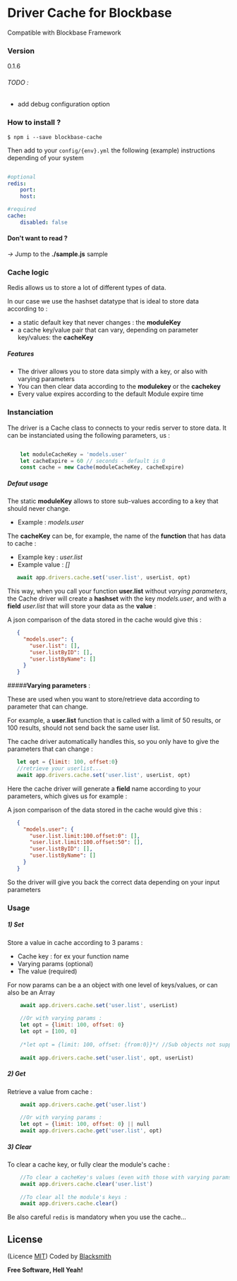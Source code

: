 # Driver Cache for Blockbase
Compatible with Blockbase Framework

### Version
0.1.6

###### TODO :
- add debug configuration option

### How to install ?
```shell
$ npm i --save blockbase-cache
```

Then add to your `config/{env}.yml` the following (example) instructions depending of your system
```yaml

#optional
redis:  
    port: 
    host:

#required 
cache: 
    disabled: false
```
#### Don't want to read ?
*->* Jump to the **./sample.js** sample

### Cache logic

Redis allows us to store a lot of different types of data.

In our case we use the hashset datatype that is ideal to store data according to :
 - a static default key that never changes : the **moduleKey**
 - a cache key/value pair that can vary, depending on parameter key/values: the **cacheKey**
 
 ##### Features
 - The driver allows you to store data simply with a key, or also with varying parameters
 - You can then clear data according to the **modulekey** or the **cachekey**
 - Every value expires according to the default Module expire time 

### Instanciation
The driver is a Cache class to connects to your redis server to store data.
It can be instanciated using the following parameters, us : 

```js

    let moduleCacheKey = 'models.user'
    let cacheExpire = 60 // seconds - default is 0
    const cache = new Cache(moduleCacheKey, cacheExpire) 
```

 ##### Defaut usage
 
 The static **moduleKey** allows to store sub-values according to a key that should never change. 
 - Example : *models.user* 
 
 The **cacheKey** can be, for example, the name of the **function** that has data to cache :
 - Example key : *user.list*
 - Example value : *[]*
 
 ```js
    await app.drivers.cache.set('user.list', userList, opt)
 ```
 
 This way, when you call your function **user.list** without _varying parameters_, 
 the Cache driver will create a **hashset** with the key *models.user*, and with a **field** *user.list* 
 that will store your data as the **value** :
 
 A json comparison of the data stored in the cache would give this : 
 ```json
    {
      "models.user": {
        "user.list": [],
        "user.listByID": [],
        "user.listByName": []
      }
    }
 ``` 
 
 
 #####**Varying parameters** :
 
 These are used when you want to store/retrieve data according to parameter that can change.
 
 For example, a **user.list** function that is called with a limit of 50 results, or 100 results, 
 should not send back the same user list. 
 
 The cache driver automatically handles this, so you only have to give the parameters that can change : 
 
 ```js
    let opt = {limit: 100, offset:0}
    //retrieve your userlist...
    await app.drivers.cache.set('user.list', userList, opt)
 ```

Here the cache driver will generate a **field** name according to your parameters, which gives us for example :

 A json comparison of the data stored in the cache would give this : 
 ```json
    {
      "models.user": {
        "user.list.limit:100.offset:0": [],
        "user.list.limit:100.offset:50": [],
        "user.listByID": [],
        "user.listByName": []
      }
    }
 ``` 
So the driver will give you back the correct data depending on your input parameters


### Usage

##### 1) Set

Store a value in cache according to 3 params : 
- Cache key : for ex your function name
- Varying params (optional) 
- The value (required)

For now params can be a an object with one level of keys/values, or can also be an Array

```js
    await app.drivers.cache.set('user.list', userList)
    
    //Or with varying params :
    let opt = {limit: 100, offset: 0}
    let opt = [100, 0]
    
    /*let opt = {limit: 100, offset: {from:0}}*/ //Sub objects not supported yet
    
    await app.drivers.cache.set('user.list', opt, userList)
```

##### 2) Get

Retrieve a value from cache :

```js
    await app.drivers.cache.get('user.list')
    
    //Or with varying params :
    let opt = {limit: 100, offset: 0} || null
    await app.drivers.cache.get('user.list', opt) 
```

##### 3) Clear

To clear a cache key, or fully clear the module's cache :

```js
    //To clear a cacheKey's values (even with those with varying params) 
    await app.drivers.cache.clear('user.list')
    
    //To clear all the module's keys :
    await app.drivers.cache.clear()
```

Be also careful `redis` is mandatory when you use the cache...

License
----
(Licence [MIT](https://github.com/blacksmithstudio/blockbase-express/blob/master/LICENCE))
Coded by [Blacksmith](https://www.blacksmith.studio)


**Free Software, Hell Yeah!**

[Node.js]:https://nodejs.org/en
[NPM]:https://www.npmjs.com
